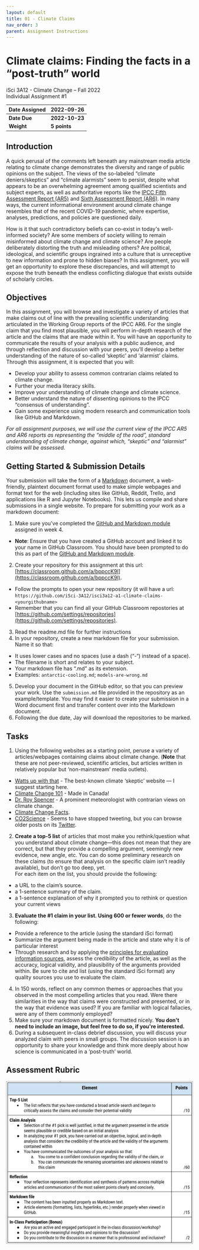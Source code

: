 ```yaml
---
layout: default
title: 01 - Climate Claims
nav_order: 3
parent: Assignment Instructions
---
```


# Climate claims: Finding the facts in a “post-truth” world
iSci 3A12 - Climate Change – Fall 2022  
Individual Assignment #1

|Date Assigned|2022-09-26|
|:--|:--|
|**Date Due**|**2022-10-23**|
|**Weight**|**5 points**|

## Introduction
A quick perusal of the comments left beneath any mainstream media article relating to climate change demonstrates the diversity and range of public opinions on the subject. The views of the so-labeled “climate deniers/skeptics” and “climate alarmists” seem to persist, despite what appears to be an overwhelming agreement among qualified scientists and subject experts, as well as authoritative reports like the [IPCC Fifth Assessment Report (AR5)](https://www.ipcc.ch/report/ar5/syr/) and [Sixth Assessment Report (AR6)](https://www.ipcc.ch/report/ar6/wg1/). In many ways, the current informational environment around climate change resembles that of the recent COVID-19 pandemic, where expertise, analyses, predictions, and policies are questioned daily. 

How is it that such contradictory beliefs can co-exist in today's well-informed society? Are some members of society willing to remain misinformed about climate change and climate science? Are people deliberately distorting the truth and misleading others? Are political, ideological, and scientific groups ingrained into a culture that is unreceptive to new information and prone to hidden biases? In this assignment, you will get an opportunity to explore these discrepancies, and will attempt to expose the truth beneath the endless conflicting dialogue that exists outside of scholarly circles.

## Objectives
In this assignment, you will browse and investigate a variety of articles that make claims out of line with the prevailing scientific understanding articulated in the Working Group reports of the IPCC AR6. For the single claim that you find most plausible, you will perform in-depth research of the article and the claims that are made within it. You will have an opportunity to communicate the results of your analysis with a public audience, and through reflection and discussion with your peers, you’ll develop a better understanding of the nature of so-called ‘skeptic’ and ‘alarmist’ claims. 
Through this assignment, it is expected that you will:
- Develop your ability to assess common contrarian claims related to climate change.
- Further your media literacy skills.
- Improve your understanding of climate change and climate science.
- Better understand the nature of dissenting opinions to the IPCC “consensus of understanding”.
- Gain some experience using modern research and communication tools like GitHub and Markdown.

*For all assignment purposes, we will use the current view of the IPCC AR5 and AR6 reports as representing the “middle of the road”, standard understanding of climate change, against which, “skeptic” and “alarmist” claims will be assessed.*

## Getting Started & Submission Details
Your submission will take the form of a [Markdown](https://www.markdownguide.org/getting-started/) document, a web-friendly, plaintext document format used to make simple webpages and format text for the web (including sites like GitHub, Reddit, Trello, and applications like R and Jupyter Notebooks). This lets us compile and share submissions in a single website. 
To prepare for submitting your work as a markdown document: 
1. Make sure you've completed the [GitHub and Markdown module](https://isci-3a12.github.io/climate-change-fall2022/assignment-instructions/a0-intro-to-github.html) assigned in week 4.
  - **Note**: Ensure that you have created a GitHub account and linked it to your name in GitHub Classroom. You should have been prompted to do this as part of the [GitHub and Markdown module](https://isci-3a12.github.io/climate-change-fall2022/assignment-instructions/a0-intro-to-github.html). 
2. Create your repository for this assignment at this url: [https://classroom.github.com/a/bppccK9l](https://classroom.github.com/a/bppccK9l). 
  - Follow the prompts to open your new repository (it will have a url: ```https://github.com/iSci-3A12/isci3a12-a1-climate-claims-<yourgithubname>```
  - Remember that you can find all your GitHub Classroom repostories at [https://github.com/settings/repositories](https://github.com/settings/repositories). 
3. Read the readme.md file for further instructions
4. In your repository, create a new markdown file for your submission. Name it so that: 
  - It uses lower cases and no spaces (use a dash (“-“) instead of a space).
  - The filename is short and relates to your subject.
  - Your markdown file has “.md” as its extension.
  - Examples: ```antarctic-cooling.md```; ```models-are-wrong.md```
5. Develop your document in the GitHub editor, so that you can preview your work. Use the ```submission.md``` file provided in the repository as an example/template. You may find it easier to create your submission in a Word document first and transfer content over into the Markdown document. 
6. Following the due date, Jay will download the repositories to be marked. 

## Tasks 
1. Using the following websites as a starting point, peruse a variety of articles/webpages containing claims about climate change. (**Note** that these are not peer-reviewed, scientific articles, but articles written in relatively popular but ‘non-mainstream’ media outlets).
  - [Watts up with that](https://wattsupwiththat.com) - The best-known climate ‘skeptic’ website — I suggest starting here.
  - [Climate Change 101](https://climatechange101.ca/) - Made in Canada!
  - [Dr. Roy Spencer](https://www.drroyspencer.com/) - A prominent meteorologist with contrarian views on climate change.
  - [Climate Change Facts](https://www.climatechangefacts.info).
  - [CO2Science](http://www.co2science.org/) - Seems to have stopped tweeting, but you can browse older posts on its [Twitter](https://twitter.com/co2science). 
2. **Create a top-5 list** of articles that most make you rethink/question what you understand about climate change—this does not mean that they are correct, but that they provide a compelling argument, seemingly new evidence, new angle, etc. You can do some preliminary research on these claims (to ensure that analysis on the specific claim isn’t readily available), but don’t go too deep, yet.  
For each item on the list, you should provide the following: 
  - a URL to the claim’s source. 
  - a 1-sentence summary of the claim.
  - a 1-sentence explanation of why it prompted you to rethink or question your current views
3. **Evaluate the #1 claim in your list. Using 600 or fewer words**, do the following:
  - Provide a reference to the article (using the standard iSci format)
  - Summarize the argument being made in the article and state why it is of particular interest 
  - Through research and by applying the [principles for evaluating information sources](https://researchguides.library.brocku.ca/external-analysis/evaluating-sources), assess the credibility of the article, as well as the accuracy, logical validity, and plausibility of the arguments provided within. Be sure to cite and list (using the standard iSci format) any quality sources you use to evaluate the claim.
4. In 150 words, reflect on any common themes or approaches that you observed in the most compelling articles that you read. Were there similarities in the way that claims were constructed and presented, or in the way that evidence was used? If you are familiar with logical fallacies, were any of them commonly employed?  
5. Make sure your markdown document is formatted nicely. **You don't need to include an image, but feel free to do so, if you're interested.**
6. During a subsequent in-class debrief discussion, you will discuss your analyzed claim with peers in small groups. The discussion session is an opportunity to share your knowledge and think more deeply about how science is communicated in a ‘post-truth’ world.

## Assessment Rubric
<img src="a1-rubric.png" alt="Assessment rubric" width="700" style="border: 1px solid darkgrey">
